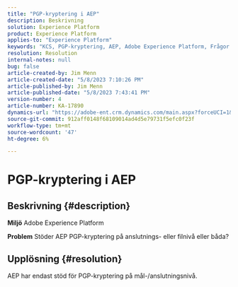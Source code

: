 ```yaml
---
title: "PGP-kryptering i AEP"
description: Beskrivning
solution: Experience Platform
product: Experience Platform
applies-to: "Experience Platform"
keywords: "KCS, PGP-kryptering, AEP, Adobe Experience Platform, Frågor och svar"
resolution: Resolution
internal-notes: null
bug: false
article-created-by: Jim Menn
article-created-date: "5/8/2023 7:10:26 PM"
article-published-by: Jim Menn
article-published-date: "5/8/2023 7:43:41 PM"
version-number: 4
article-number: KA-17890
dynamics-url: "https://adobe-ent.crm.dynamics.com/main.aspx?forceUCI=1&pagetype=entityrecord&etn=knowledgearticle&id=7e8391f8-d3ed-ed11-8849-6045bd006c82"
source-git-commit: 912aff0148f68109014ad4d5e79731f5efc0f23f
workflow-type: tm+mt
source-wordcount: '47'
ht-degree: 6%

---
```


# PGP-kryptering i AEP

## Beskrivning {#description}


<b>Miljö</b>
Adobe Experience Platform

<b>Problem</b>
Stöder AEP PGP-kryptering på anslutnings- eller filnivå eller båda?


## Upplösning {#resolution}


AEP har endast stöd för PGP-kryptering på mål-/anslutningsnivå.

